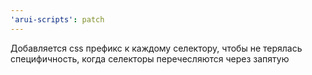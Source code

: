 ```yaml
---
'arui-scripts': patch
---
```


Добавляется css префикс к каждому селектору, чтобы не терялась специфичность, когда селекторы перечесляются через запятую
